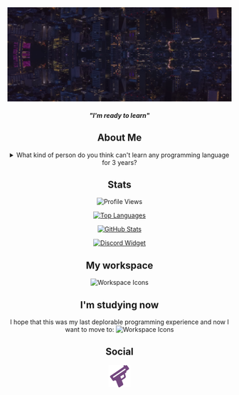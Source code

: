 <div align="center">
  <a href="https://guns.lol/ghfakegh1337">
    <img src="./Background.png" alt="Header" />
  </a>

  #### *"I'm ready to learn"*

  ## About Me

  <details><summary>What kind of person do you think can't learn any programming language for 3 years?</summary>That's me. 😢</details>

  ## Stats
  
  ![Profile Views](https://komarev.com/ghpvc/?username=ghfakegh1337&label=Profile%20views&color=2f2f2f&labelColor=2f2f2f&style=flat-square)

  [![Top Languages](https://github-readme-stats.vercel.app/api/top-langs/?username=ghfakegh1337&title_color=ffffff&icon_color=ffffff&text_color=ffffff&bg_color=2f2f2f&hide_border=true&layout=compact&hide=batchfile,c#)](https://github.com/ghfakegh1337)

  [![GitHub Stats](https://github-readme-stats.vercel.app/api?username=ghfakegh1337&show_icons=true&title_color=ffffff&icon_color=ffffff&text_color=ffffff&bg_color=2f2f2f&hide_border=true)](https://github.com/ghfakegh1337)

  [![Discord Widget](https://discord.c99.nl/widget/theme-1/1216658270538698814.png)](https://discord.c99.nl/widget/theme-1/1216658270538698814.png)

  ## My workspace

  ![Workspace Icons](https://skillicons.dev/icons?i=windows,linux)

  ## I'm studying now

  I hope that this was my last deplorable programming experience and now I want to move to:
  ![Workspace Icons](https://skillicons.dev/icons?i=c)

  ## Social

  [![Guns.lol](./gunslol.png)](https://guns.lol/ghfakegh1337)
</div>
